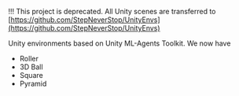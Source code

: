 
!!! This project is deprecated. All Unity scenes are transferred to [https://github.com/StepNeverStop/UnityEnvs](https://github.com/StepNeverStop/UnityEnvs)

Unity environments based on Unity ML-Agents Toolkit.
We now have
- Roller
- 3D Ball
- Square
- Pyramid
